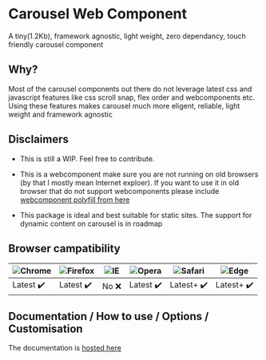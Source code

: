 # Carousel Web Component
A tiny(1.2Kb), framework agnostic, light weight, zero dependancy, touch friendly carousel component

## Why?
Most of the carousel components out there do not leverage latest css and javascript features like css scroll snap, flex order and webcomponents etc. Using these features makes carousel much more eligent, reliable, light weight and framework agnostic

## Disclaimers
- This is still a WIP. Feel free to contribute.

- This is a webcomponent make sure you are not running on old browsers (by that I mostly mean Internet exploer). If you want to use it in old browser that do not support webcomponents please include [webcomponent polyfill from here](https://www.webcomponents.org/polyfills)

- This package is ideal and best suitable for static sites. The support for dynamic content on carousel is in roadmap 


## Browser campatibility
![Chrome](https://raw.github.com/alrra/browser-logos/main/src/chrome/chrome_48x48.png) | ![Firefox](https://raw.github.com/alrra/browser-logos/main/src/firefox/firefox_48x48.png) | ![IE](https://raw.githubusercontent.com/alrra/browser-logos/main/src/archive/internet-explorer_9-11/internet-explorer_9-11_48x48.png) | ![Opera](https://raw.github.com/alrra/browser-logos/main/src/opera/opera_48x48.png) | ![Safari](https://raw.github.com/alrra/browser-logos/main/src/safari/safari_48x48.png) | ![Edge](https://raw.githubusercontent.com/alrra/browser-logos/main/src/edge/edge_48x48.png)
--- | --- | --- | --- | --- | --- |
Latest :heavy_check_mark: | Latest :heavy_check_mark: | No :x: | Latest :heavy_check_mark: | Latest+ :heavy_check_mark: | Latest+ :heavy_check_mark:

## Documentation / How to use / Options / Customisation
The documentation is [hosted here](https://technikhil314.surge.sh/carousel/)
